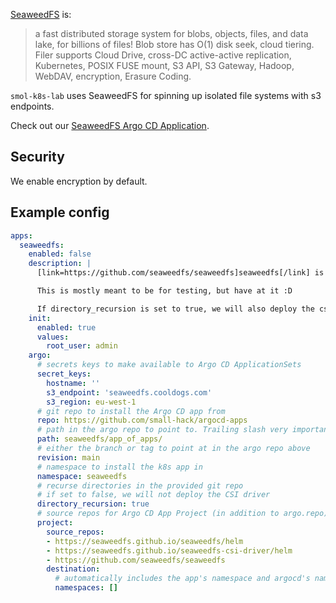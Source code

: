 [SeaweedFS](https://github.com/seaweedfs/seaweedfs) is:

> a fast distributed storage system for blobs, objects, files, and data lake, for billions of files! Blob store has O(1) disk seek, cloud tiering. Filer supports Cloud Drive, cross-DC active-active replication, Kubernetes, POSIX FUSE mount, S3 API, S3 Gateway, Hadoop, WebDAV, encryption, Erasure Coding. 

`smol-k8s-lab` uses SeaweedFS for spinning up isolated file systems with s3 endpoints.

Check out our [SeaweedFS Argo CD Application](https://github.com/small-hack/argocd-apps/tree/main/seaweedfs).

## Security

We enable encryption by default.

## Example config

```yaml
apps:
  seaweedfs:
    enabled: false
    description: |
      [link=https://github.com/seaweedfs/seaweedfs]seaweedfs[/link] is a filesystem with an exposable S3 endpoint.

      This is mostly meant to be for testing, but have at it :D

      If directory_recursion is set to true, we will also deploy the csi driver.
    init:
      enabled: true
      values:
        root_user: admin
    argo:
      # secrets keys to make available to Argo CD ApplicationSets
      secret_keys:
        hostname: ''
        s3_endpoint: 'seaweedfs.cooldogs.com'
        s3_region: eu-west-1
      # git repo to install the Argo CD app from
      repo: https://github.com/small-hack/argocd-apps
      # path in the argo repo to point to. Trailing slash very important!
      path: seaweedfs/app_of_apps/
      # either the branch or tag to point at in the argo repo above
      revision: main
      # namespace to install the k8s app in
      namespace: seaweedfs
      # recurse directories in the provided git repo
      # if set to false, we will not deploy the CSI driver
      directory_recursion: true
      # source repos for Argo CD App Project (in addition to argo.repo)
      project:
        source_repos:
        - https://seaweedfs.github.io/seaweedfs/helm
        - https://seaweedfs.github.io/seaweedfs-csi-driver/helm
        - https://github.com/seaweedfs/seaweedfs
        destination:
          # automatically includes the app's namespace and argocd's namespace
          namespaces: []
```
